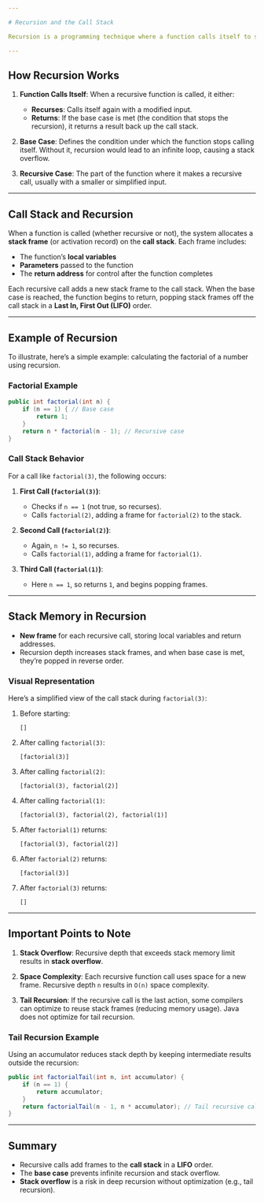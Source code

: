 ```yaml
---

# Recursion and the Call Stack

Recursion is a programming technique where a function calls itself to solve smaller instances of the same problem. Each recursive call creates a new instance of the function, which is pushed onto the **call stack**—a specialized stack memory used by the system to manage function calls. Understanding recursion’s interaction with stack memory is crucial for writing and optimizing recursive algorithms.

---
```


## How Recursion Works

1. **Function Calls Itself**: When a recursive function is called, it either:
   - **Recurses**: Calls itself again with a modified input.
   - **Returns**: If the base case is met (the condition that stops the recursion), it returns a result back up the call stack.

2. **Base Case**: Defines the condition under which the function stops calling itself. Without it, recursion would lead to an infinite loop, causing a stack overflow.

3. **Recursive Case**: The part of the function where it makes a recursive call, usually with a smaller or simplified input.

---

## Call Stack and Recursion

When a function is called (whether recursive or not), the system allocates a **stack frame** (or activation record) on the **call stack**. Each frame includes:
- The function’s **local variables**
- **Parameters** passed to the function
- The **return address** for control after the function completes

Each recursive call adds a new stack frame to the call stack. When the base case is reached, the function begins to return, popping stack frames off the call stack in a **Last In, First Out (LIFO)** order.

---

## Example of Recursion

To illustrate, here’s a simple example: calculating the factorial of a number using recursion.

### Factorial Example

```java
public int factorial(int n) {
    if (n == 1) { // Base case
        return 1;
    }
    return n * factorial(n - 1); // Recursive case
}
```

### Call Stack Behavior

For a call like `factorial(3)`, the following occurs:

1. **First Call (`factorial(3)`)**:
   - Checks if `n == 1` (not true, so recurses).
   - Calls `factorial(2)`, adding a frame for `factorial(2)` to the stack.

2. **Second Call (`factorial(2)`)**:
   - Again, `n != 1`, so recurses.
   - Calls `factorial(1)`, adding a frame for `factorial(1)`.

3. **Third Call (`factorial(1)`)**:
   - Here `n == 1`, so returns `1`, and begins popping frames.

---

## Stack Memory in Recursion

- **New frame** for each recursive call, storing local variables and return addresses.
- Recursion depth increases stack frames, and when base case is met, they’re popped in reverse order.

### Visual Representation

Here’s a simplified view of the call stack during `factorial(3)`:

1. Before starting:
   ```
   []
   ```

2. After calling `factorial(3)`:
   ```
   [factorial(3)]
   ```

3. After calling `factorial(2)`:
   ```
   [factorial(3), factorial(2)]
   ```

4. After calling `factorial(1)`:
   ```
   [factorial(3), factorial(2), factorial(1)]
   ```

5. After `factorial(1)` returns:
   ```
   [factorial(3), factorial(2)]
   ```

6. After `factorial(2)` returns:
   ```
   [factorial(3)]
   ```

7. After `factorial(3)` returns:
   ```
   []
   ```

---

## Important Points to Note

1. **Stack Overflow**: Recursive depth that exceeds stack memory limit results in **stack overflow**.
   
2. **Space Complexity**: Each recursive function call uses space for a new frame. Recursive depth `n` results in `O(n)` space complexity.

3. **Tail Recursion**: If the recursive call is the last action, some compilers can optimize to reuse stack frames (reducing memory usage). Java does not optimize for tail recursion.

### Tail Recursion Example

Using an accumulator reduces stack depth by keeping intermediate results outside the recursion:

```java
public int factorialTail(int n, int accumulator) {
    if (n == 1) {
        return accumulator;
    }
    return factorialTail(n - 1, n * accumulator); // Tail recursive call
}
```

---

## Summary

- Recursive calls add frames to the **call stack** in a **LIFO** order.
- The **base case** prevents infinite recursion and stack overflow.
- **Stack overflow** is a risk in deep recursion without optimization (e.g., tail recursion).
